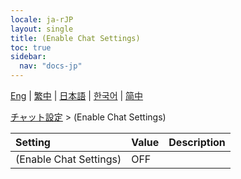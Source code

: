 ```yaml
---
locale: ja-rJP
layout: single
title: (Enable Chat Settings)
toc: true
sidebar:
  nav: "docs-jp"
---
```

[Eng](/dancexr/menu/2025.4/chat/enabled) | [繁中](/tw/dancexr/menu/2025.4/chat/enabled) | [日本語](/jp/dancexr/menu/2025.4/chat/enabled) | [한국어](/kr/dancexr/menu/2025.4/chat/enabled) | [简中](/zh/dancexr/menu/2025.4/chat/enabled)

[チャット設定](../menu#チャット設定) > (Enable Chat Settings)



| Setting | Value | Description |
| :--- | --- | :--- |
| (Enable Chat Settings) | OFF | 
